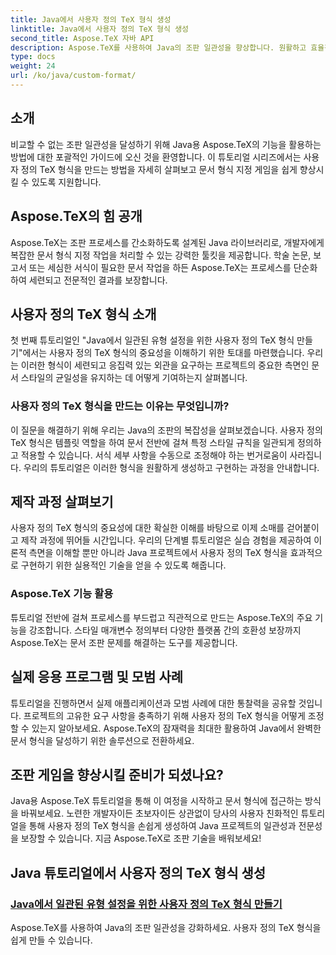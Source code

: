 ```yaml
---
title: Java에서 사용자 정의 TeX 형식 생성
linktitle: Java에서 사용자 정의 TeX 형식 생성
second_title: Aspose.TeX 자바 API
description: Aspose.TeX를 사용하여 Java의 조판 일관성을 향상합니다. 원활하고 효율적인 문서 형식화를 위해 사용자 정의 TeX 형식을 만드는 방법에 대한 튜토리얼을 살펴보세요.
type: docs
weight: 24
url: /ko/java/custom-format/
---
```

## 소개

비교할 수 없는 조판 일관성을 달성하기 위해 Java용 Aspose.TeX의 기능을 활용하는 방법에 대한 포괄적인 가이드에 오신 것을 환영합니다. 이 튜토리얼 시리즈에서는 사용자 정의 TeX 형식을 만드는 방법을 자세히 살펴보고 문서 형식 지정 게임을 쉽게 향상시킬 수 있도록 지원합니다.

## Aspose.TeX의 힘 공개

Aspose.TeX는 조판 프로세스를 간소화하도록 설계된 Java 라이브러리로, 개발자에게 복잡한 문서 형식 지정 작업을 처리할 수 있는 강력한 툴킷을 제공합니다. 학술 논문, 보고서 또는 세심한 서식이 필요한 문서 작업을 하든 Aspose.TeX는 프로세스를 단순화하여 세련되고 전문적인 결과를 보장합니다.

## 사용자 정의 TeX 형식 소개

첫 번째 튜토리얼인 "Java에서 일관된 유형 설정을 위한 사용자 정의 TeX 형식 만들기"에서는 사용자 정의 TeX 형식의 중요성을 이해하기 위한 토대를 마련했습니다. 우리는 이러한 형식이 세련되고 응집력 있는 외관을 요구하는 프로젝트의 중요한 측면인 문서 스타일의 균일성을 유지하는 데 어떻게 기여하는지 살펴봅니다.

### 사용자 정의 TeX 형식을 만드는 이유는 무엇입니까?

이 질문을 해결하기 위해 우리는 Java의 조판의 복잡성을 살펴보겠습니다. 사용자 정의 TeX 형식은 템플릿 역할을 하여 문서 전반에 걸쳐 특정 스타일 규칙을 일관되게 정의하고 적용할 수 있습니다. 서식 세부 사항을 수동으로 조정해야 하는 번거로움이 사라집니다. 우리의 튜토리얼은 이러한 형식을 원활하게 생성하고 구현하는 과정을 안내합니다.

## 제작 과정 살펴보기

사용자 정의 TeX 형식의 중요성에 대한 확실한 이해를 바탕으로 이제 소매를 걷어붙이고 제작 과정에 뛰어들 시간입니다. 우리의 단계별 튜토리얼은 실습 경험을 제공하여 이론적 측면을 이해할 뿐만 아니라 Java 프로젝트에서 사용자 정의 TeX 형식을 효과적으로 구현하기 위한 실용적인 기술을 얻을 수 있도록 해줍니다.

### Aspose.TeX 기능 활용

튜토리얼 전반에 걸쳐 프로세스를 부드럽고 직관적으로 만드는 Aspose.TeX의 주요 기능을 강조합니다. 스타일 매개변수 정의부터 다양한 플랫폼 간의 호환성 보장까지 Aspose.TeX는 문서 조판 문제를 해결하는 도구를 제공합니다.

## 실제 응용 프로그램 및 모범 사례

튜토리얼을 진행하면서 실제 애플리케이션과 모범 사례에 대한 통찰력을 공유할 것입니다. 프로젝트의 고유한 요구 사항을 충족하기 위해 사용자 정의 TeX 형식을 어떻게 조정할 수 있는지 알아보세요. Aspose.TeX의 잠재력을 최대한 활용하여 Java에서 완벽한 문서 형식을 달성하기 위한 솔루션으로 전환하세요.

## 조판 게임을 향상시킬 준비가 되셨나요?

Java용 Aspose.TeX 튜토리얼을 통해 이 여정을 시작하고 문서 형식에 접근하는 방식을 바꿔보세요. 노련한 개발자이든 초보자이든 상관없이 당사의 사용자 친화적인 튜토리얼을 통해 사용자 정의 TeX 형식을 손쉽게 생성하여 Java 프로젝트의 일관성과 전문성을 보장할 수 있습니다. 지금 Aspose.TeX로 조판 기술을 배워보세요!
## Java 튜토리얼에서 사용자 정의 TeX 형식 생성
### [Java에서 일관된 유형 설정을 위한 사용자 정의 TeX 형식 만들기](./creating-custom-formats/)
Aspose.TeX를 사용하여 Java의 조판 일관성을 강화하세요. 사용자 정의 TeX 형식을 쉽게 만들 수 있습니다.